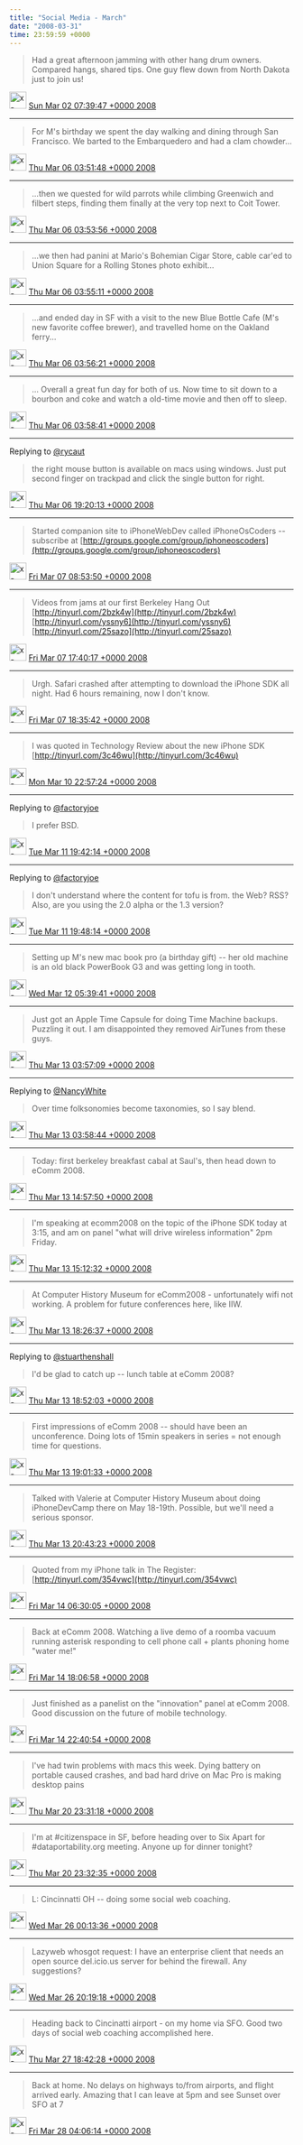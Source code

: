 ```yaml
---    
title: "Social Media - March"
date: "2008-03-31"
time: 23:59:59 +0000
---
```


> Had a great afternoon jamming with other hang drum owners. Compared hangs, shared tips. One guy flew down from North Dakota just to join us!

<img src="{{ site.url }}{{ site.baseurl }}/assets/images/media/tweet.ico" alt="x-icon" width="30" /> [Sun Mar 02 07:39:47 +0000 2008](https://twitter.com/ChristopherA/status/765591283)

----

> For M's birthday we spent the day walking and dining through San Francisco. We barted to the Embarquedero and had a clam chowder...

<img src="{{ site.url }}{{ site.baseurl }}/assets/images/media/tweet.ico" alt="x-icon" width="30" /> [Thu Mar 06 03:51:48 +0000 2008](https://twitter.com/ChristopherA/status/767366304)

----

> ...then we quested for wild parrots while climbing Greenwich and filbert steps, finding them finally at the very top next to Coit Tower.

<img src="{{ site.url }}{{ site.baseurl }}/assets/images/media/tweet.ico" alt="x-icon" width="30" /> [Thu Mar 06 03:53:56 +0000 2008](https://twitter.com/ChristopherA/status/767366995)

----

> ...we then had panini at Mario's Bohemian Cigar Store, cable car'ed to Union Square for a Rolling Stones photo exhibit...

<img src="{{ site.url }}{{ site.baseurl }}/assets/images/media/tweet.ico" alt="x-icon" width="30" /> [Thu Mar 06 03:55:11 +0000 2008](https://twitter.com/ChristopherA/status/767367420)

----

> ...and ended day in SF with a visit to the new Blue Bottle Cafe (M's new favorite coffee brewer), and travelled home on the Oakland ferry...

<img src="{{ site.url }}{{ site.baseurl }}/assets/images/media/tweet.ico" alt="x-icon" width="30" /> [Thu Mar 06 03:56:21 +0000 2008](https://twitter.com/ChristopherA/status/767367825)

----

> ... Overall a great fun day for both of us. Now time to sit down to a bourbon and coke and watch a old-time movie and then off to sleep.

<img src="{{ site.url }}{{ site.baseurl }}/assets/images/media/tweet.ico" alt="x-icon" width="30" /> [Thu Mar 06 03:58:41 +0000 2008](https://twitter.com/ChristopherA/status/767368637)

----

Replying to [@rycaut](https://twitter.com/rycaut/status/767682563)

> the right mouse button is available on macs using windows. Just put second finger on trackpad and click the single button for right.

<img src="{{ site.url }}{{ site.baseurl }}/assets/images/media/tweet.ico" alt="x-icon" width="30" /> [Thu Mar 06 19:20:13 +0000 2008](https://twitter.com/ChristopherA/status/767682574)

----

> Started companion site to iPhoneWebDev called iPhoneOsCoders -- subscribe at [http://groups.google.com/group/iphoneoscoders](http://groups.google.com/group/iphoneoscoders)

<img src="{{ site.url }}{{ site.baseurl }}/assets/images/media/tweet.ico" alt="x-icon" width="30" /> [Fri Mar 07 08:53:50 +0000 2008](https://twitter.com/ChristopherA/status/767943994)

----

> Videos from jams at our first Berkeley Hang Out [http://tinyurl.com/2bzk4w](http://tinyurl.com/2bzk4w) [http://tinyurl.com/yssny6](http://tinyurl.com/yssny6) [http://tinyurl.com/25sazo](http://tinyurl.com/25sazo)

<img src="{{ site.url }}{{ site.baseurl }}/assets/images/media/tweet.ico" alt="x-icon" width="30" /> [Fri Mar 07 17:40:17 +0000 2008](https://twitter.com/ChristopherA/status/768137648)

----

> Urgh. Safari crashed after attempting to download the iPhone SDK all night. Had 6 hours remaining, now I don't know.

<img src="{{ site.url }}{{ site.baseurl }}/assets/images/media/tweet.ico" alt="x-icon" width="30" /> [Fri Mar 07 18:35:42 +0000 2008](https://twitter.com/ChristopherA/status/768160120)

----

> I was quoted in Technology Review about the new iPhone SDK [http://tinyurl.com/3c46wu](http://tinyurl.com/3c46wu)

<img src="{{ site.url }}{{ site.baseurl }}/assets/images/media/tweet.ico" alt="x-icon" width="30" /> [Mon Mar 10 22:57:24 +0000 2008](https://twitter.com/ChristopherA/status/769545170)

----

Replying to [@factoryjoe](https://twitter.com/chrismessina/status/769989132)

> I prefer BSD.

<img src="{{ site.url }}{{ site.baseurl }}/assets/images/media/tweet.ico" alt="x-icon" width="30" /> [Tue Mar 11 19:42:14 +0000 2008](https://twitter.com/ChristopherA/status/769998380)

----

Replying to [@factoryjoe](https://twitter.com/chrismessina/status/769989132)

> I don't understand where the content for tofu is from. the Web? RSS? Also, are you using the 2.0 alpha or the 1.3 version?

<img src="{{ site.url }}{{ site.baseurl }}/assets/images/media/tweet.ico" alt="x-icon" width="30" /> [Tue Mar 11 19:48:14 +0000 2008](https://twitter.com/ChristopherA/status/770000975)

----

> Setting up M's new mac book pro (a birthday gift) -- her old machine is an old black PowerBook G3 and was getting long in tooth.

<img src="{{ site.url }}{{ site.baseurl }}/assets/images/media/tweet.ico" alt="x-icon" width="30" /> [Wed Mar 12 05:39:41 +0000 2008](https://twitter.com/ChristopherA/status/770219680)

----

> Just got an Apple Time Capsule for doing Time Machine backups. Puzzling it out. I am disappointed they removed AirTunes from these guys.

<img src="{{ site.url }}{{ site.baseurl }}/assets/images/media/tweet.ico" alt="x-icon" width="30" /> [Thu Mar 13 03:57:09 +0000 2008](https://twitter.com/ChristopherA/status/770725033)

----

Replying to [@NancyWhite](https://twitter.com/NancyWhite/status/770721102)

> Over time folksonomies become taxonomies, so I say blend.

<img src="{{ site.url }}{{ site.baseurl }}/assets/images/media/tweet.ico" alt="x-icon" width="30" /> [Thu Mar 13 03:58:44 +0000 2008](https://twitter.com/ChristopherA/status/770725504)

----

> Today: first berkeley breakfast cabal at Saul's, then head down to eComm 2008.

<img src="{{ site.url }}{{ site.baseurl }}/assets/images/media/tweet.ico" alt="x-icon" width="30" /> [Thu Mar 13 14:57:50 +0000 2008](https://twitter.com/ChristopherA/status/770944923)

----

> I'm speaking at ecomm2008 on the topic of the iPhone SDK today at 3:15, and am on panel "what will drive wireless information" 2pm Friday.

<img src="{{ site.url }}{{ site.baseurl }}/assets/images/media/tweet.ico" alt="x-icon" width="30" /> [Thu Mar 13 15:12:32 +0000 2008](https://twitter.com/ChristopherA/status/770952908)

----

> At Computer History Museum for eComm2008 - unfortunately wifi not working. A problem for future conferences here, like IIW.

<img src="{{ site.url }}{{ site.baseurl }}/assets/images/media/tweet.ico" alt="x-icon" width="30" /> [Thu Mar 13 18:26:37 +0000 2008](https://twitter.com/ChristopherA/status/771049189)

----

Replying to [@stuarthenshall](https://twitter.com/stuarthenshall/status/771056524)

> I'd be glad to catch up -- lunch table at eComm 2008?

<img src="{{ site.url }}{{ site.baseurl }}/assets/images/media/tweet.ico" alt="x-icon" width="30" /> [Thu Mar 13 18:52:03 +0000 2008](https://twitter.com/ChristopherA/status/771059683)

----

> First impressions of eComm 2008 -- should have been an unconference. Doing lots of 15min speakers in series = not enough time for questions.

<img src="{{ site.url }}{{ site.baseurl }}/assets/images/media/tweet.ico" alt="x-icon" width="30" /> [Thu Mar 13 19:01:33 +0000 2008](https://twitter.com/ChristopherA/status/771063791)

----

> Talked with Valerie at Computer History Museum about doing iPhoneDevCamp there on May 18-19th. Possible, but we'll need a serious sponsor.

<img src="{{ site.url }}{{ site.baseurl }}/assets/images/media/tweet.ico" alt="x-icon" width="30" /> [Thu Mar 13 20:43:23 +0000 2008](https://twitter.com/ChristopherA/status/771105520)

----

> Quoted from my iPhone talk in The Register: [http://tinyurl.com/354vwc](http://tinyurl.com/354vwc)

<img src="{{ site.url }}{{ site.baseurl }}/assets/images/media/tweet.ico" alt="x-icon" width="30" /> [Fri Mar 14 06:30:05 +0000 2008](https://twitter.com/ChristopherA/status/771321664)

----

> Back at eComm 2008. Watching a live demo of a roomba vacuum running asterisk responding to cell phone call + plants phoning home "water me!"

<img src="{{ site.url }}{{ site.baseurl }}/assets/images/media/tweet.ico" alt="x-icon" width="30" /> [Fri Mar 14 18:06:58 +0000 2008](https://twitter.com/ChristopherA/status/771596657)

----

> Just finished as a panelist on the "innovation" panel at eComm 2008. Good discussion on the future of mobile technology.

<img src="{{ site.url }}{{ site.baseurl }}/assets/images/media/tweet.ico" alt="x-icon" width="30" /> [Fri Mar 14 22:40:54 +0000 2008](https://twitter.com/ChristopherA/status/771705602)

----

> I've had twin problems with macs this week. Dying battery on portable caused crashes, and bad hard drive on Mac Pro is making desktop pains

<img src="{{ site.url }}{{ site.baseurl }}/assets/images/media/tweet.ico" alt="x-icon" width="30" /> [Thu Mar 20 23:31:18 +0000 2008](https://twitter.com/ChristopherA/status/774684478)

----

> I'm at #citizenspace in SF, before heading over to Six Apart for #dataportability.org meeting. Anyone up for dinner tonight?

<img src="{{ site.url }}{{ site.baseurl }}/assets/images/media/tweet.ico" alt="x-icon" width="30" /> [Thu Mar 20 23:32:35 +0000 2008](https://twitter.com/ChristopherA/status/774684939)

----

> L: Cincinnatti OH -- doing some social web coaching.

<img src="{{ site.url }}{{ site.baseurl }}/assets/images/media/tweet.ico" alt="x-icon" width="30" /> [Wed Mar 26 00:13:36 +0000 2008](https://twitter.com/ChristopherA/status/777073191)

----

> Lazyweb whosgot request: I have an enterprise client that needs an open source del.icio.us server for behind the firewall. Any suggestions?

<img src="{{ site.url }}{{ site.baseurl }}/assets/images/media/tweet.ico" alt="x-icon" width="30" /> [Wed Mar 26 20:19:18 +0000 2008](https://twitter.com/ChristopherA/status/777579613)

----

> Heading back to Cincinatti airport - on my home via SFO.  Good two days of social web coaching accomplished here.

<img src="{{ site.url }}{{ site.baseurl }}/assets/images/media/tweet.ico" alt="x-icon" width="30" /> [Thu Mar 27 18:42:28 +0000 2008](https://twitter.com/ChristopherA/status/778136238)

----

> Back at home. No delays on highways to/from airports, and flight arrived early. Amazing that I can leave at 5pm and see Sunset over SFO at 7

<img src="{{ site.url }}{{ site.baseurl }}/assets/images/media/tweet.ico" alt="x-icon" width="30" /> [Fri Mar 28 04:06:14 +0000 2008](https://twitter.com/ChristopherA/status/778386671)